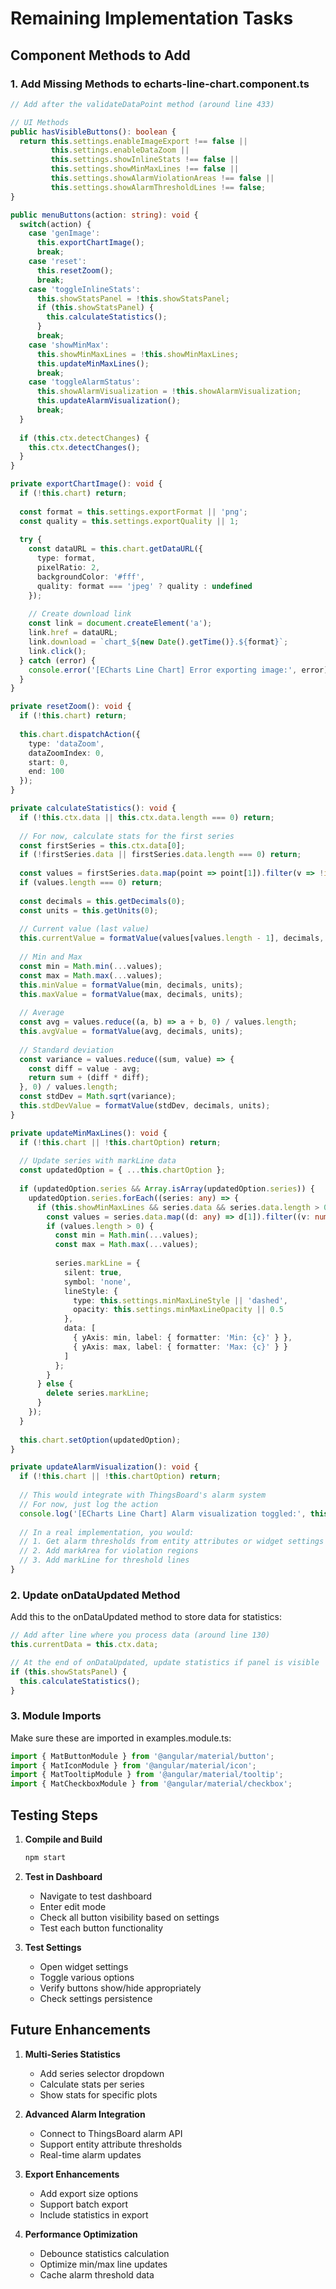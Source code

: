 # Remaining Implementation Tasks

## Component Methods to Add

### 1. Add Missing Methods to echarts-line-chart.component.ts

```typescript
// Add after the validateDataPoint method (around line 433)

// UI Methods
public hasVisibleButtons(): boolean {
  return this.settings.enableImageExport !== false ||
         this.settings.enableDataZoom ||
         this.settings.showInlineStats !== false ||
         this.settings.showMinMaxLines !== false ||
         this.settings.showAlarmViolationAreas !== false ||
         this.settings.showAlarmThresholdLines !== false;
}

public menuButtons(action: string): void {
  switch(action) {
    case 'genImage':
      this.exportChartImage();
      break;
    case 'reset':
      this.resetZoom();
      break;
    case 'toggleInlineStats':
      this.showStatsPanel = !this.showStatsPanel;
      if (this.showStatsPanel) {
        this.calculateStatistics();
      }
      break;
    case 'showMinMax':
      this.showMinMaxLines = !this.showMinMaxLines;
      this.updateMinMaxLines();
      break;
    case 'toggleAlarmStatus':
      this.showAlarmVisualization = !this.showAlarmVisualization;
      this.updateAlarmVisualization();
      break;
  }
  
  if (this.ctx.detectChanges) {
    this.ctx.detectChanges();
  }
}

private exportChartImage(): void {
  if (!this.chart) return;
  
  const format = this.settings.exportFormat || 'png';
  const quality = this.settings.exportQuality || 1;
  
  try {
    const dataURL = this.chart.getDataURL({
      type: format,
      pixelRatio: 2,
      backgroundColor: '#fff',
      quality: format === 'jpeg' ? quality : undefined
    });
    
    // Create download link
    const link = document.createElement('a');
    link.href = dataURL;
    link.download = `chart_${new Date().getTime()}.${format}`;
    link.click();
  } catch (error) {
    console.error('[ECharts Line Chart] Error exporting image:', error);
  }
}

private resetZoom(): void {
  if (!this.chart) return;
  
  this.chart.dispatchAction({
    type: 'dataZoom',
    dataZoomIndex: 0,
    start: 0,
    end: 100
  });
}

private calculateStatistics(): void {
  if (!this.ctx.data || this.ctx.data.length === 0) return;
  
  // For now, calculate stats for the first series
  const firstSeries = this.ctx.data[0];
  if (!firstSeries.data || firstSeries.data.length === 0) return;
  
  const values = firstSeries.data.map(point => point[1]).filter(v => !isNaN(v));
  if (values.length === 0) return;
  
  const decimals = this.getDecimals(0);
  const units = this.getUnits(0);
  
  // Current value (last value)
  this.currentValue = formatValue(values[values.length - 1], decimals, units);
  
  // Min and Max
  const min = Math.min(...values);
  const max = Math.max(...values);
  this.minValue = formatValue(min, decimals, units);
  this.maxValue = formatValue(max, decimals, units);
  
  // Average
  const avg = values.reduce((a, b) => a + b, 0) / values.length;
  this.avgValue = formatValue(avg, decimals, units);
  
  // Standard deviation
  const variance = values.reduce((sum, value) => {
    const diff = value - avg;
    return sum + (diff * diff);
  }, 0) / values.length;
  const stdDev = Math.sqrt(variance);
  this.stdDevValue = formatValue(stdDev, decimals, units);
}

private updateMinMaxLines(): void {
  if (!this.chart || !this.chartOption) return;
  
  // Update series with markLine data
  const updatedOption = { ...this.chartOption };
  
  if (updatedOption.series && Array.isArray(updatedOption.series)) {
    updatedOption.series.forEach((series: any) => {
      if (this.showMinMaxLines && series.data && series.data.length > 0) {
        const values = series.data.map((d: any) => d[1]).filter((v: number) => !isNaN(v));
        if (values.length > 0) {
          const min = Math.min(...values);
          const max = Math.max(...values);
          
          series.markLine = {
            silent: true,
            symbol: 'none',
            lineStyle: {
              type: this.settings.minMaxLineStyle || 'dashed',
              opacity: this.settings.minMaxLineOpacity || 0.5
            },
            data: [
              { yAxis: min, label: { formatter: 'Min: {c}' } },
              { yAxis: max, label: { formatter: 'Max: {c}' } }
            ]
          };
        }
      } else {
        delete series.markLine;
      }
    });
  }
  
  this.chart.setOption(updatedOption);
}

private updateAlarmVisualization(): void {
  if (!this.chart || !this.chartOption) return;
  
  // This would integrate with ThingsBoard's alarm system
  // For now, just log the action
  console.log('[ECharts Line Chart] Alarm visualization toggled:', this.showAlarmVisualization);
  
  // In a real implementation, you would:
  // 1. Get alarm thresholds from entity attributes or widget settings
  // 2. Add markArea for violation regions
  // 3. Add markLine for threshold lines
}
```

### 2. Update onDataUpdated Method

Add this to the onDataUpdated method to store data for statistics:

```typescript
// Add after line where you process data (around line 130)
this.currentData = this.ctx.data;

// At the end of onDataUpdated, update statistics if panel is visible
if (this.showStatsPanel) {
  this.calculateStatistics();
}
```

### 3. Module Imports

Make sure these are imported in examples.module.ts:
```typescript
import { MatButtonModule } from '@angular/material/button';
import { MatIconModule } from '@angular/material/icon';
import { MatTooltipModule } from '@angular/material/tooltip';
import { MatCheckboxModule } from '@angular/material/checkbox';
```

## Testing Steps

1. **Compile and Build**
   ```bash
   npm start
   ```

2. **Test in Dashboard**
   - Navigate to test dashboard
   - Enter edit mode
   - Check all button visibility based on settings
   - Test each button functionality

3. **Test Settings**
   - Open widget settings
   - Toggle various options
   - Verify buttons show/hide appropriately
   - Check settings persistence

## Future Enhancements

1. **Multi-Series Statistics**
   - Add series selector dropdown
   - Calculate stats per series
   - Show stats for specific plots

2. **Advanced Alarm Integration**
   - Connect to ThingsBoard alarm API
   - Support entity attribute thresholds
   - Real-time alarm updates

3. **Export Enhancements**
   - Add export size options
   - Support batch export
   - Include statistics in export

4. **Performance Optimization**
   - Debounce statistics calculation
   - Optimize min/max line updates
   - Cache alarm threshold data